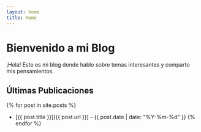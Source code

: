 ```yaml
---
layout: home
title: Home
---
```


# Bienvenido a mi Blog

¡Hola! Este es mi blog donde hablo sobre temas interesantes y comparto mis pensamientos.

## Últimas Publicaciones

{% for post in site.posts %}
  * [{{ post.title }}]({{ post.url }}) - {{ post.date | date: "%Y-%m-%d" }}
{% endfor %}
